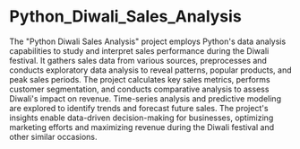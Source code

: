 # Python_Diwali_Sales_Analysis
The "Python Diwali Sales Analysis" project employs Python's data analysis capabilities to study and interpret sales performance during the Diwali festival. It gathers sales data from various sources, preprocesses and conducts exploratory data analysis to reveal patterns, popular products, and peak sales periods. The project calculates key sales metrics, performs customer segmentation, and conducts comparative analysis to assess Diwali's impact on revenue. Time-series analysis and predictive modeling are explored to identify trends and forecast future sales. The project's insights enable data-driven decision-making for businesses, optimizing marketing efforts and maximizing revenue during the Diwali festival and other similar occasions.

